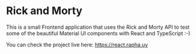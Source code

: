 # Rick and Morty

This is a small Frontend application that uses the Rick and Morty API to test some of the beautiful Material UI components with React and TypeScript :-)

You can check the project live here: https://react.rapha.uy